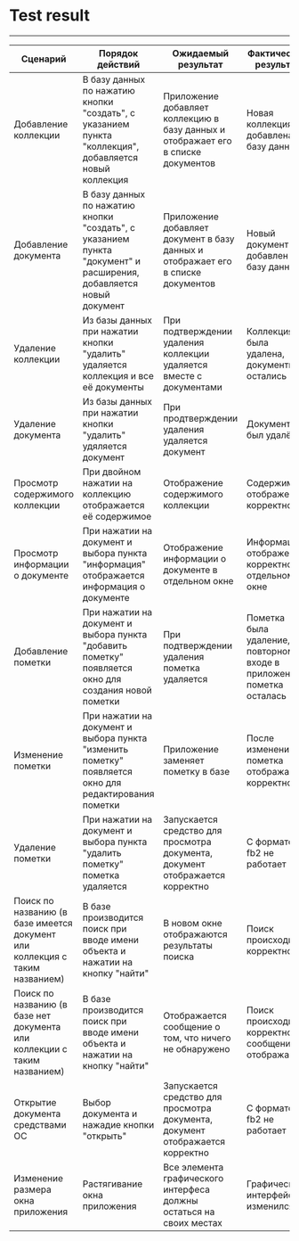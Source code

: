# Test result
----
|Сценарий |Порядок действий  |Ожидаемый результат  | Фактический результат| Оценка|
|--|--| --|--|--|
| Добавление коллекции|  В базу данных по нажатию кнопки "создать", с указанием пункта "коллекция", добавляется новый коллекция| Приложение добавляет коллекцию в базу данных и отображает его в списке документов  |Новая коллекция добавлена в базу данных|Пройдено|
| Добавление документа| В базу данных по нажатию кнопки "создать", с указанием пункта "документ" и  расширения, добавляется новый документ| Приложение добавляет документ в базу данных и отображает его в списке документов  |Новый документ добавлен в базу данных|Пройдено|
| Удаление коллекции| Из базы данных при нажатии кнопки "удалить" удаляется коллекция и все её документы| При подтверждении удаления коллекции удаляется вместе с документами |Коллекция была удалена, документы остались|Не проидено|
| Удаление документа|Из базы данных при нажатии кнопки "удалить" удяляется документ|При продтверждении удаления удаляется документ|Документ был удалён|Пройдено|
| Просмотр содержимого коллекции| При двойном нажатии на коллекцию отображается её содержимое|Отображение содержимого коллекции |Содержимое отображено корректно|Пройдено|
| Просмотр информации о документе| При нажатии на документ и выбора пункта "информация" отображается информация о документе |Отображение информации о документе в отдельном окне|Информация отображена корректно в отдельном окне|Пройдено|
| Добавление пометки| При нажатии на документ и выбора пункта "добавить пометку" появляется окно для создания новой пометки|При подтверждении удаления пометка удаляется|Пометка была удаление, при повторном входе в приложение пометка осталась|Не пройдено|
| Изменение пометки| При нажатии на документ и выбора пункта "изменить пометку" появляется окно для редактирования пометки|Приложение заменяет пометку в базе|После изменения пометка отображается корректно|Пройдено|
| Удаление пометки| При нажатии на документ и выбора пункта "удалить пометку" пометка удаляется|Запускается средство для просмотра документа, документ отображается корректно |С форматом fb2 не работает|Не пройдено|
| Поиск по названию (в базе имеется документ или коллекция с таким названием)| В базе производится поиск при вводе имени объекта и нажатии на кнопку "найти"| В новом окне отображаются результаты поиска|Поиск происходит корректно|Пройдено|
| Поиск по названию (в базе нет документа или коллекции с таким названием)| В базе производится поиск при вводе имени объекта и нажатии на кнопку "найти"| Отображается сообщение о том, что ничего не обнаружено|Поиск происходит корректно, сообщение отображается|Пройдено|
| Открытие документа средствами ОС| Выбор документа и нажадие кнопки "открыть"|Запускается средство для просмотра документа, документ отображается корректно |С форматом fb2 не работает|Не пройдено|
| Изменение размера окна приложения| Растягивание окна приложения|Все элемента графического интерфеса должны остаться на своих местах |Графический интерфейс не изменился|Пройдено|
